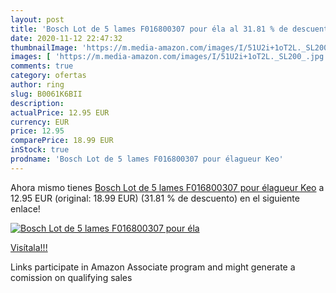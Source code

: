 ```yaml
---
layout: post
title: 'Bosch Lot de 5 lames F016800307 pour éla al 31.81 % de descuento'
date: 2020-11-12 22:47:32
thumbnailImage: 'https://m.media-amazon.com/images/I/51U2i+1oT2L._SL200_.jpg'
images: [ 'https://m.media-amazon.com/images/I/51U2i+1oT2L._SL200_.jpg' ]
comments: true
category: ofertas
author: ring
slug: B0061K6BII
description:
actualPrice: 12.95 EUR
currency: EUR
price: 12.95
comparePrice: 18.99 EUR
inStock: true
prodname: 'Bosch Lot de 5 lames F016800307 pour élagueur Keo'
---
```


Ahora mismo tienes [Bosch Lot de 5 lames F016800307 pour élagueur Keo](https://www.amazon.fr/dp/B0061K6BII/?tag=tolees0d-21) a 12.95 EUR (original: 18.99 EUR) (31.81 %  de descuento) en el siguiente enlace!

[![Bosch Lot de 5 lames F016800307 pour éla](https://m.media-amazon.com/images/I/51U2i+1oT2L._SL200_.jpg)](https://www.amazon.fr/dp/B0061K6BII/?tag=tolees0d-21)

[Visítala!!!](https://www.amazon.fr/dp/B0061K6BII/?tag=tolees0d-21)

Links participate in Amazon Associate program and might generate a comission on qualifying sales
